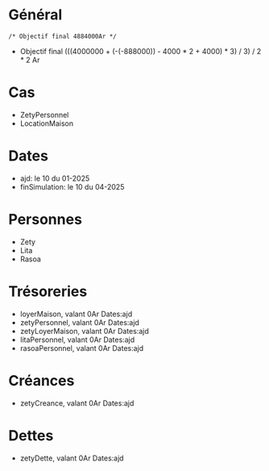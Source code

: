 # Général
`/* Objectif final 4884000Ar */`
* Objectif final (((4000000 + (-(-888000)) - 4000 * 2 + 4000) * 3) / 3) / 2 * 2 Ar

# Cas
* ZetyPersonnel
* LocationMaison
 
# Dates
* ajd: le 10 du 01-2025
* finSimulation: le 10 du 04-2025

# Personnes
* Zety
* Lita
* Rasoa

# Trésoreries
* loyerMaison, valant 0Ar Dates:ajd
* zetyPersonnel, valant 0Ar Dates:ajd
* zetyLoyerMaison, valant 0Ar Dates:ajd
* litaPersonnel, valant 0Ar Dates:ajd
* rasoaPersonnel, valant 0Ar Dates:ajd

# Créances 
* zetyCreance, valant 0Ar Dates:ajd

# Dettes 
* zetyDette, valant 0Ar Dates:ajd
